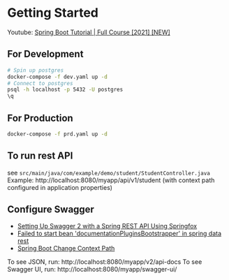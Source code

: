 # Getting Started

Youtube: [Spring Boot Tutorial | Full Course [2021] [NEW]](https://youtu.be/9SGDpanrc8U)

## For Development

```bash
# Spin up postgres
docker-compose -f dev.yaml up -d
# Connect to postgres
psql -h localhost -p 5432 -U postgres
\q
```

## For Production

```bash
docker-compose -f prd.yaml up -d
```

## To run rest API

see `src/main/java/com/example/demo/student/StudentController.java`
Example: http://localhost:8080/myapp/api/v1/student (with context path configured in application properties)

## Configure Swagger

- [Setting Up Swagger 2 with a Spring REST API Using Springfox](https://www.baeldung.com/swagger-2-documentation-for-spring-rest-api)
- [Failed to start bean 'documentationPluginsBootstrapper' in spring data rest](https://stackoverflow.com/questions/40241843/failed-to-start-bean-documentationpluginsbootstrapper-in-spring-data-rest)
- [Spring Boot Change Context Path](https://www.baeldung.com/spring-boot-context-path)

To see JSON, run: http://localhost:8080/myapp/v2/api-docs
To see Swagger UI, run: http://localhost:8080/myapp/swagger-ui/

